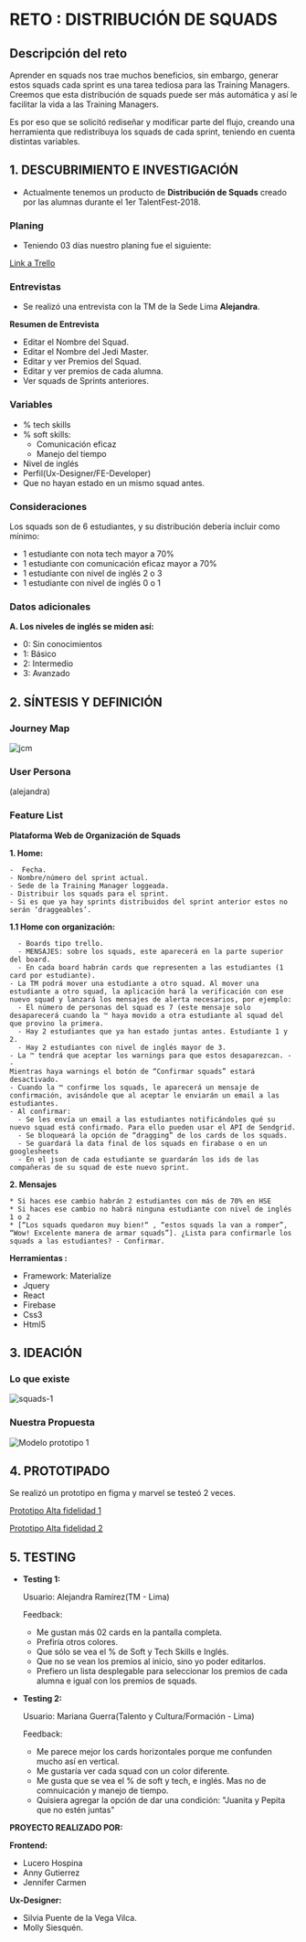 # **RETO : DISTRIBUCIÓN DE SQUADS**

## **Descripción del reto**

Aprender en squads nos trae muchos beneficios, sin embargo, generar estos squads cada sprint es una tarea tediosa para las Training Managers. Creemos que esta distribución de squads puede ser más automática y así le facilitar la vida a las Training Managers. 

Es por eso que se solicitó rediseñar y modificar parte del flujo, creando una herramienta que redistribuya los squads de cada sprint, teniendo en cuenta distintas variables.

## **1. DESCUBRIMIENTO E INVESTIGACIÓN**
* Actualmente tenemos un producto de **Distribución de Squads** creado por las alumnas durante el 1er TalentFest-2018.

### **Planing**
* Teniendo 03 días  nuestro planing fue el siguiente:

[Link a Trello](https://trello.com/b/sTSWw4Hu/squads-laboratoria)

### **Entrevistas**
* Se realizó una entrevista con la TM de la Sede Lima **Alejandra**.

**Resumen de Entrevista**
- Editar el Nombre del Squad.
- Editar el Nombre del Jedi Master.
- Editar y ver Premios del Squad.
- Editar y ver premios de cada alumna.
- Ver squads de Sprints anteriores.

### **Variables**
  - % tech skills
  - % soft skills:
    - Comunicación eficaz
    - Manejo del tiempo
  - Nivel de inglés
  - Perfil(Ux-Designer/FE-Developer)
  - Que no hayan estado en un mismo squad antes.

### **Consideraciones**

Los squads son de 6 estudiantes, y su distribución debería incluir como mínimo:

  - 1 estudiante con nota tech mayor a 70%
  - 1 estudiante con comunicación eficaz mayor a 70%
  - 1 estudiante con nivel de inglés 2  o 3
  - 1 estudiante con nivel de inglés 0 o 1

### **Datos adicionales**

**A. Los niveles de inglés se miden así:**
  - 0: Sin conocimientos
  - 1: Básico
  - 2: Intermedio
  - 3: Avanzado

<!-- 
### **Conclusiones**
* Según lo que tenemos del *producto anterior*, más la *entrevista* realizada, más las *indicaciones* que debe tener el producto actual se ideó una **Plataforma de Distribución de Squads** teniendo en cuenta lo siguiente: -->



## **2. SÍNTESIS Y DEFINICIÓN**

### **Journey Map**
![jcm](https://user-images.githubusercontent.com/32301249/38036457-5edf84a0-326c-11e8-9ab8-f1dfe4f0ab37.png)

### **User Persona**
(alejandra)

### **Feature List**

**Plataforma Web de Organización de Squads**

**1. Home:**

    -  Fecha.
    - Nombre/número del sprint actual.
    - Sede de la Training Manager loggeada. 
    - Distribuir los squads para el sprint. 
    - Si es que ya hay sprints distribuidos del sprint anterior estos no serán ‘draggeables’.

**1.1 Home con organización:**

      - Boards tipo trello. 
      - MENSAJES: sobre los squads, este aparecerá en la parte superior del board. 
      - En cada board habrán cards que representen a las estudiantes (1 card por estudiante). 
    - La TM podrá mover una estudiante a otro squad. Al mover una estudiante a otro squad, la aplicación hará la verificación con ese nuevo squad y lanzará los mensajes de alerta necesarios, por ejemplo:
      - El número de personas del squad es 7 (este mensaje solo desaparecerá cuando la ™ haya movido a otra estudiante al squad del que provino la primera. 
      - Hay 2 estudiantes que ya han estado juntas antes. Estudiante 1 y 2. 
      - Hay 2 estudiantes con nivel de inglés mayor de 3. 
    - La ™ tendrá que aceptar los warnings para que estos desaparezcan. - - 
    Mientras haya warnings el botón de “Confirmar squads” estará desactivado.
    - Cuando la ™ confirme los squads, le aparecerá un mensaje de confirmación, avisándole que al aceptar le enviarán un email a las estudiantes.
    - Al confirmar: 
      - Se les envía un email a las estudiantes notificándoles qué su nuevo squad está confirmado. Para ello pueden usar el API de Sendgrid.
      - Se bloqueará la opción de “dragging” de los cards de los squads. 
      - Se guardará la data final de los squads en firabase o en un googlesheets
      - En el json de cada estudiante se guardarán los ids de las compañeras de su squad de este nuevo sprint.

**2. Mensajes**

    * Si haces ese cambio habrán 2 estudiantes con más de 70% en HSE
    * Si haces ese cambio no habrá ninguna estudiante con nivel de inglés 1 o 2
    * [“Los squads quedaron muy bien!“ , “estos squads la van a romper”, “Wow! Excelente manera de armar squads”]. ¿Lista para confirmarle los squads a las estudiantes? - Confirmar.


**Herramientas :**  
- Framework: Materialize
- Jquery
- React
- Firebase
- Css3
- Html5

## **3. IDEACIÓN**
### **Lo que existe**
![squads-1](https://user-images.githubusercontent.com/32301249/37995647-cf26942a-31da-11e8-9d75-590a425cef6b.png)

### **Nuestra Propuesta**
![Modelo prototipo 1](https://user-images.githubusercontent.com/32301249/37998411-21a1e98a-31e4-11e8-876b-de99d2ceff76.png)



## **4. PROTOTIPADO**
Se realizó un prototipo en figma y marvel se testeó 2 veces.

[Prototipo Alta fidelidad 1](https://marvelapp.com/3bc6eae)

[Prototipo Alta fidelidad 2]()

## **5. TESTING**

* **Testing 1:**

  Usuario: Alejandra Ramírez(TM - Lima)

  Feedback:
  - Me gustan más 02 cards en la pantalla completa.
  - Prefiría otros colores.
  - Que sólo se vea el % de Soft y Tech Skills e Inglés.
  - Que no se vean los premios al inicio, sino yo poder editarlos.
  - Prefiero un lista desplegable para seleccionar los premios de cada alumna e igual con los premios de squads.

* **Testing 2:** 

  Usuario: Mariana Guerra(Talento y Cultura/Formación - Lima)

  Feedback:
  - Me parece mejor los cards horizontales porque me confunden mucho así en vertical.
  - Me gustaría ver cada squad con un color diferente.
  - Me gusta que se vea el % de soft y tech, e inglés. Mas no de comnuicación y manejo de tiempo.
  - Quisiera agregar la opción de dar una condición: "Juanita y Pepita que no estén juntas"




**PROYECTO REALIZADO POR:**

**Frontend:**
  - Lucero Hospina
  - Anny Gutierrez
  - Jennifer Carmen

**Ux-Designer:**
  - Silvia Puente de la Vega Vilca.
  - Molly Siesquén.
